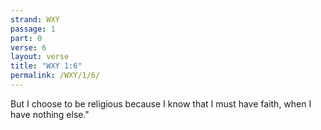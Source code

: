 ```yaml
---
strand: WXY
passage: 1
part: 0
verse: 6
layout: verse
title: "WXY 1:6"
permalink: /WXY/1/6/
---
```

But I choose to be religious because I know that I must have faith, when I have nothing else."
